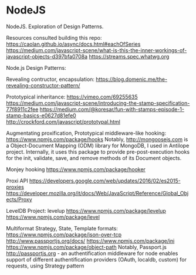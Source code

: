 # NodeJS
NodeJS. Exploration of Design Patterns.

Resources consulted building this repo:
https://caolan.github.io/async/docs.html#eachOfSeries
https://medium.com/javascript-scene/what-is-this-the-inner-workings-of-javascript-objects-d397bfa0708a
https://streams.spec.whatwg.org

Node.js Design Patterns: 

Revealing contructor, encapsulation: 
https://blog.domenic.me/the-revealing-constructor-pattern/

Prototypical inheritance: https://vimeo.com/69255635
https://medium.com/javascript-scene/introducing-the-stamp-specification-77f8911c2fee
https://medium.com/@koresar/fun-with-stamps-episode-1-stamp-basics-e0627d81efe0
http://crockford.com/javascript/prototypal.html

Augmentating proxification, Prototypical middleware-like hooking: 
https://www.npmjs.com/package/hooks
Notably, http://mongoosejs.com is a Object-Document Mapping (ODM) library for MongoDB, I used in Antilope project. Internally, it uses this package to provide pre-post-execution hooks for the init, validate, save, and remove methods of its Document objects.

Monjey hooking https://www.npmjs.com/package/hooker

Proxi API 
https://developers.google.com/web/updates/2016/02/es2015-proxies
https://developer.mozilla.org/it/docs/Web/JavaScript/Reference/Global_Objects/Proxy

LevelDB Project:
levelup https://www.npmjs.com/package/levelup
https://www.npmjs.com/package/level

Multiformat Strategy, State, Template formats:
https://www.npmjs.com/package/json-over-tcp
http://www.passportjs.org/docs/
https://www.npmjs.com/package/ini
https://www.npmjs.com/package/object-path
Notably, Passport.js http://passportjs.org - an authentification middleware for node enables support of different authentification providers (OAuth, localdb, custom) for requests, using Strategy pattern